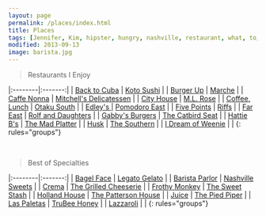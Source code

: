 ```yaml
---
layout: page
permalink: /places/index.html
title: Places
tags: [Jennifer, Kim, hipster, hungry, nashville, restaurant, what, to, eat, do]
modified: 2013-09-13
image: barista.jpg
---
```

>Restaurants I Enjoy

|:--------|:-------:|
| <a href="http://www.yelp.com/biz/back-to-cuba-nashville">Back to Cuba</a>   | 	<a href="http://www.kotosushibar.com">Koto Sushi</a>   |
| <a href="http://www.burger-up.com">Burger Up</a>   | 	<a href="http://www.marcheartisanfoods.com">Marche</a>   |
| <a href="http://caffenonna.com">Caffe Nonna</a>   | 	<a href="http://www.mitchelldeli.com">Mitchell's Delicatessen</a>   |
| <a href="http://cityhousenashville.com">City House</a>   | <a href="http://ml-rose.com">M.L. Rose</a>   |
| <a href="http://www.coffeelunchnashville.com">Coffee, Lunch</a>   | <a href="http://otakusouth.com">Otaku South</a>   |
| <a href="http://edleysbbq.com">Edley's </a>   | <a href="http://pomodoroeast.com">Pomodoro East</a>   |
| <a href="http://fivepointspizza.com">Five Points</a>   | <a href="http://www.riffstruck.com">Riffs</a>   |
| <a href="http://www.fareastnashville.com">Far East</a>   | <a href="http://rolfanddaughters.com">Rolf and Daughters</a>   |
| <a href="http://gabbysburgersandfries.com">Gabby's Burgers</a>   | <a href="https://thecatbirdseatrestaurant.com">The Catbird Seat</a>   |
| <a href="http://www.hattieb.com">Hattie B's</a>   | <a href="http://themadplatterrestaurant.com">The Mad Platter</a>   |
| <a href="http://www.husknashville.com">Husk</a>   | <a href="http://thesouthernnashville.com">The Southern</a>   |
| <a href="http://www.yelp.com/biz/i-dream-of-weenie-nashville">I Dream of Weenie</a>   |    |
{: rules="groups"}

        

<br>

>Best of Specialties 

|:--------|:-------:|
| <a href="http://www.bagelfacebakery.com">Bagel Face</a>   | <a href="http://legatogelato.com">Legato Gelato</a>   |
| <a href="http://www.baristaparlor.com">Barista Parlor</a>   | <a href="https://nashvillesweets.com">Nashville Sweets</a>   |
| <a href="http://www.crema-coffee.com">Crema</a>   | <a href="http://thegrilledcheeserietruck.com">The Grilled Cheeserie</a>   |
| <a href="http://frothymonkey.com">Frothy Monkey</a>   | <a href="http://thesweetstash.com">The Sweet Stash</a>   |
| <a href="http://www.hollandhousebarandrefuge.com">Holland House</a>   | <a href="http://www.thepattersonnashville.com">The Patterson House</a>   |
| <a href="http://www.thejuicenashville.com">Juice</a>   | <a href="http://www.thepiedpipercreamery.com">The Pied Piper</a>   |
| <a href="http://www.yelp.com/biz/las-paletas-gourmet-popsicles-nashville">Las Paletas</a>   | <a href="http://www.trubeehoney.com">TruBee Honey</a>   |
| <a href="http://www.lazzaroli.com">Lazzaroli</a>   |    |
{: rules="groups"}
